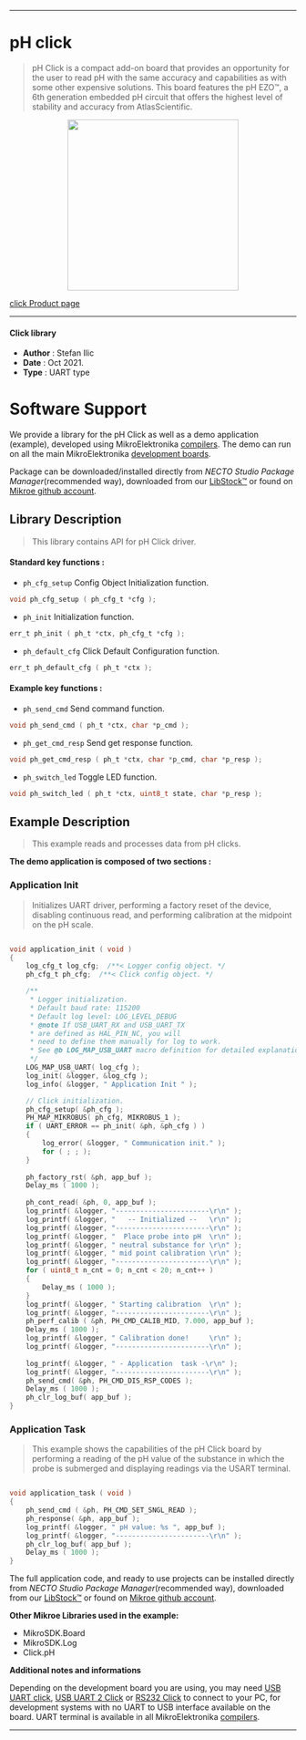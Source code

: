 
---
# pH click

> pH Click is a compact add-on board that provides an opportunity for the user to read pH with the same accuracy and capabilities as with some other expensive solutions. This board features the pH EZO™, a 6th generation embedded pH circuit that offers the highest level of stability and accuracy from AtlasScientific.

<p align="center">
  <img src="https://download.mikroe.com/images/click_for_ide/ph_click.png" height=300px>
</p>

[click Product page](https://www.mikroe.com/ph-click)

---


#### Click library

- **Author**        : Stefan Ilic
- **Date**          : Oct 2021.
- **Type**          : UART type


# Software Support

We provide a library for the pH Click
as well as a demo application (example), developed using MikroElektronika
[compilers](https://www.mikroe.com/necto-studio).
The demo can run on all the main MikroElektronika [development boards](https://www.mikroe.com/development-boards).

Package can be downloaded/installed directly from *NECTO Studio Package Manager*(recommended way), downloaded from our [LibStock&trade;](https://libstock.mikroe.com) or found on [Mikroe github account](https://github.com/MikroElektronika/mikrosdk_click_v2/tree/master/clicks).

## Library Description

> This library contains API for pH Click driver.

#### Standard key functions :

- `ph_cfg_setup` Config Object Initialization function.
```c
void ph_cfg_setup ( ph_cfg_t *cfg );
```

- `ph_init` Initialization function.
```c
err_t ph_init ( ph_t *ctx, ph_cfg_t *cfg );
```

- `ph_default_cfg` Click Default Configuration function.
```c
err_t ph_default_cfg ( ph_t *ctx );
```

#### Example key functions :

- `ph_send_cmd` Send command function.
```c
void ph_send_cmd ( ph_t *ctx, char *p_cmd );
```

- `ph_get_cmd_resp` Send get response function.
```c
void ph_get_cmd_resp ( ph_t *ctx, char *p_cmd, char *p_resp );
```

- `ph_switch_led` Toggle LED function.
```c
void ph_switch_led ( ph_t *ctx, uint8_t state, char *p_resp );
```

## Example Description

> This example reads and processes data from pH clicks.

**The demo application is composed of two sections :**

### Application Init

> Initializes UART driver, performing a factory reset of the device, disabling continuous read, 
> and performing calibration at the midpoint on the pH scale.

```c

void application_init ( void ) 
{
    log_cfg_t log_cfg;  /**< Logger config object. */
    ph_cfg_t ph_cfg;  /**< Click config object. */

    /** 
     * Logger initialization.
     * Default baud rate: 115200
     * Default log level: LOG_LEVEL_DEBUG
     * @note If USB_UART_RX and USB_UART_TX 
     * are defined as HAL_PIN_NC, you will 
     * need to define them manually for log to work. 
     * See @b LOG_MAP_USB_UART macro definition for detailed explanation.
     */
    LOG_MAP_USB_UART( log_cfg );
    log_init( &logger, &log_cfg );
    log_info( &logger, " Application Init " );

    // Click initialization.
    ph_cfg_setup( &ph_cfg );
    PH_MAP_MIKROBUS( ph_cfg, MIKROBUS_1 );
    if ( UART_ERROR == ph_init( &ph, &ph_cfg ) ) 
    {
        log_error( &logger, " Communication init." );
        for ( ; ; );
    }
    
    ph_factory_rst( &ph, app_buf );
    Delay_ms ( 1000 );
    
    ph_cont_read( &ph, 0, app_buf );
    log_printf( &logger, "-----------------------\r\n" );
    log_printf( &logger, "   -- Initialized --   \r\n" );
    log_printf( &logger, "-----------------------\r\n" );
    log_printf( &logger, "  Place probe into pH  \r\n" );
    log_printf( &logger, " neutral substance for \r\n" );
    log_printf( &logger, " mid point calibration \r\n" );
    log_printf( &logger, "-----------------------\r\n" );
    for ( uint8_t n_cnt = 0; n_cnt < 20; n_cnt++ )
    {
        Delay_ms ( 1000 );
    }
    log_printf( &logger, " Starting calibration  \r\n" );
    log_printf( &logger, "-----------------------\r\n" );
    ph_perf_calib ( &ph, PH_CMD_CALIB_MID, 7.000, app_buf );
    Delay_ms ( 1000 );
    log_printf( &logger, " Calibration done!     \r\n" );
    log_printf( &logger, "-----------------------\r\n" );
    
    log_printf( &logger, " - Application  task -\r\n" );
    log_printf( &logger, "-----------------------\r\n" );
    ph_send_cmd( &ph, PH_CMD_DIS_RSP_CODES );
    Delay_ms ( 1000 );
    ph_clr_log_buf( app_buf );
}

```

### Application Task

> This example shows the capabilities of the pH Click board by performing a reading of the 
> pH value of the substance in which the probe is submerged and displaying readings via the 
> USART terminal.

```c

void application_task ( void ) 
{
    ph_send_cmd ( &ph, PH_CMD_SET_SNGL_READ );
    ph_response( &ph, app_buf );
    log_printf( &logger, " pH value: %s ", app_buf );
    log_printf( &logger, "-----------------------\r\n" );
    ph_clr_log_buf( app_buf );
    Delay_ms ( 1000 );
}

```


The full application code, and ready to use projects can be installed directly from *NECTO Studio Package Manager*(recommended way), downloaded from our [LibStock&trade;](https://libstock.mikroe.com) or found on [Mikroe github account](https://github.com/MikroElektronika/mikrosdk_click_v2/tree/master/clicks).

**Other Mikroe Libraries used in the example:**

- MikroSDK.Board
- MikroSDK.Log
- Click.pH

**Additional notes and informations**

Depending on the development board you are using, you may need
[USB UART click](https://www.mikroe.com/usb-uart-click),
[USB UART 2 Click](https://www.mikroe.com/usb-uart-2-click) or
[RS232 Click](https://www.mikroe.com/rs232-click) to connect to your PC, for
development systems with no UART to USB interface available on the board. UART
terminal is available in all MikroElektronika
[compilers](https://shop.mikroe.com/compilers).

---
